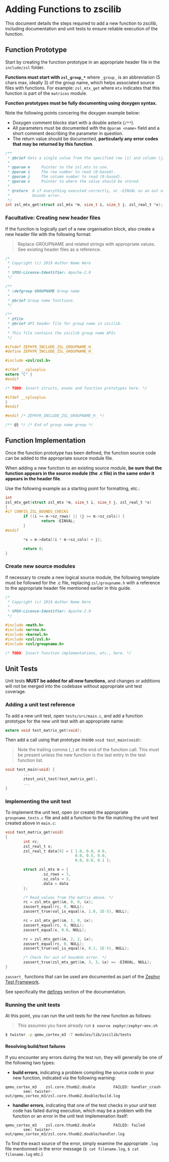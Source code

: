 # Adding Functions to zscilib

This document details the steps required to add a new function to zscilib,
including documentation and unit tests to ensure reliable execution of the
function.

## Function Prototype

Start by creating the function prototype in an appropriate header file in the
`include/zsl` folder.

**Functions must start with `zsl_group_*`** where `_group_` is an abbreviation
(5 chars max, ideally 3) of the group name, which helps associated source
files with functions. For example: `zsl_mtx_get` where `mtx` indicates that
this function is part of the `matrices` module.

**Function prototypes must be fully documenting using doxygen syntax.**

Note the following points concering the doxygen example below:

- Doxygen comment blocks start with a double asterix (`/**`).
- All parameters must be documented with the `@param <name>` field and a short
  comment describing the parameter in question.
- The return value should be documented, **particularly any error codes that may
  be returned by this function**.

```c
/**
 * @brief Gets a single value from the specified row (i) and column (j).
 *
 * @param m     Pointer to the zsl_mtx to use.
 * @param i     The row number to read (0-based).
 * @param j     The column number to read (0-based).
 * @param x     Pointer to where the value should be stored.
 *
 * @return  0 if everything executed correctly, or -EINVAL on an out of
 *          bounds error.
 */
int zsl_mtx_get(struct zsl_mtx *m, size_t i, size_t j, zsl_real_t *x);
```

### Facultative: Creating new header files

If the function is logically part of a new organisation block, also create a
new header file with the following format:

> Replace GROUPNAME and related strings with appropriate values. See existing
  header files as a reference.

```c
/*
 * Copyright (c) 2019 Author Name Here
 *
 * SPDX-License-Identifier: Apache-2.0
 */

/**
 * \defgroup GROUPNAME Group name
 *
 * @brief Group name functions.
 */

/**
 * @file
 * @brief API header file for group name in zscilib.
 *
 * This file contains the zscilib group name APIs
 */

#ifndef ZEPHYR_INCLUDE_ZSL_GROUPNAME_H_
#define ZEPHYR_INCLUDE_ZSL_GROUPNAME_H_

#include <zsl/zsl.h>

#ifdef __cplusplus
extern "C" {
#endif

/* TODO: Insert structs, enums and function prototypes here. */

#ifdef __cplusplus
}
#endif

#endif /* ZEPHYR_INCLUDE_ZSL_GROUPNAME_H_ */

/** @} */ /* End of group name group */
```

## Function Implementation

Once the function prototype has been defined, the function source code can be
added to the appropriate source module file.

When adding a new function to an existing source module, **be sure that the
function appears in the source module (the .c file) in the same order it
appears in the header file**.

Use the following example as a starting point for formatting, etc.:

```c
int
zsl_mtx_get(struct zsl_mtx *m, size_t i, size_t j, zsl_real_t *x)
{
#if CONFIG_ZSL_BOUNDS_CHECKS
        if ((i >= m->sz_rows) || (j >= m->sz_cols)) {
                return -EINVAL;
        }
#endif

        *x = m->data[(i * m->sz_cols) + j];

        return 0;
}
```

### Create new source modules

If necessary to create a new logical source module, the following template
must be followed for the .c file, replacing `zsl/groupname.h` with a reference
to the appropriate header file mentioned earlier in this guide.

```c
/*
 * Copyright (c) 2019 Author Name Here
 *
 * SPDX-License-Identifier: Apache-2.0
 */

#include <math.h>
#include <errno.h>
#include <kernel.h>
#include <zsl/zsl.h>
#include <zsl/groupname.h>

/* TODO: Insert function implementations, etc., here. */
```

## Unit Tests

Unit tests **MUST be added for all new functions**, and changes or additions
will not be merged into the codebase without appropriate unit test coverage.

### Adding a unit test reference

To add a new unit test, open `tests/src/main.c`, and add a function prototype
for the new unit test with an appropriate name:

```c
extern void test_matrix_get(void);
```

Then add a call using that prototype inside `void test_main(void)`:

> Note the trailing comma (`,`) at the end of the function call. This must
be present unless the new function is the last entry in the test function list.

```c
void test_main(void) {
        ...
        ztest_unit_test(test_matrix_get),
        ...
}
```

### Implementing the unit test

To implement the unit test, open (or create) the appropriate `groupname_tests.c`
file and add a function to the file matching the unit test created above in
`main.c`:

```c
void test_matrix_get(void)
{
        int rc;
        zsl_real_t x;
        zsl_real_t data[9] = { 1.0, 0.0, 0.0,
                               0.0, 0.5, 0.0,
                               0.0, 0.0, 0.1 };

        struct zsl_mtx m = {
                .sz_rows = 3,
                .sz_cols = 3,
                .data = data
        };

        /* Read values from the matrix above. */
        rc = zsl_mtx_get(&m, 0, 0, &x);
        zassert_equal(rc, 0, NULL);
        zassert_true(val_is_equal(x, 1.0, 1E-5), NULL);

        rc = zsl_mtx_get(&m, 1, 0, &x);
        zassert_equal(rc, 0, NULL);
        zassert_equal(x, 0.0, NULL);

        rc = zsl_mtx_get(&m, 2, 2, &x);
        zassert_equal(rc, 0, NULL);
        zassert_true(val_is_equal(x, 0.1, 1E-5), NULL);

        /* Check for out of bounbds error. */
        zassert_true(zsl_mtx_get(&m, 3, 3, &x) == -EINVAL, NULL);
}
```

`zassert_` functions that can be used are documented as part of the
[Zephyr Test Framework](https://docs.zephyrproject.org/latest/guides/test/ztest.html).

See specifically the [defines](https://docs.zephyrproject.org/latest/guides/test/ztest.html#c.zassert) section of the documentation.

### Running the unit tests

At this point, you can run the unit tests for the new function as follows:

> This assumes you have already run **`$ source zephyr/zephyr-env.sh`**

```bash
$ twister -p qemu_cortex_m3 -T modules/lib/zscilib/tests
```

#### Resolving build/test failures

If you encounter any errors during the test run, they will generally be one of
the following two types:

- **build errors**, indicating a problem compiling the source code in your
  new function, indicated via the following warning:

```
qemu_cortex_m3    zsl.core.thumb2.double        FAILED: handler_crash
        see: twister-out/qemu_cortex_m3/zsl.core.thumb2.double/build.log
```

- **handler errors**, indicating that one of the test checks in your unit test
  code has failed during execution, which may be a problem with the function
  or an error in the unit test implemenation itself:

```
qemu_cortex_m3    zsl.core.thumb2.double        FAILED: failed
        see: twister-out/qemu_cortex_m3/zsl.core.thumb2.double/handler.log
```

To find the exact source of the error, simply examine the appropriate `.log`
file mentionned in the error message (`$ cat filename.log`,
`$ cat filename.log` etc.)
